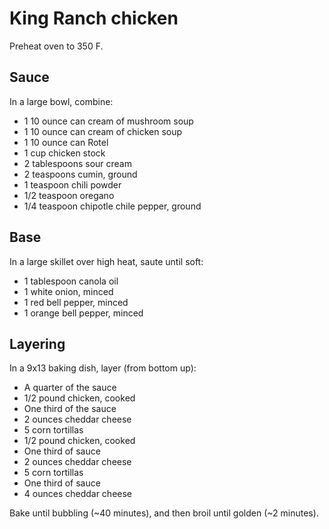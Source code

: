 # King Ranch chicken

Preheat oven to 350 F.

## Sauce

In a large bowl, combine:

- 1 10 ounce can cream of mushroom soup
- 1 10 ounce can cream of chicken soup
- 1 10 ounce can Rotel
- 1 cup chicken stock
- 2 tablespoons sour cream
- 2 teaspoons cumin, ground
- 1 teaspoon chili powder
- 1/2 teaspoon oregano
- 1/4 teaspoon chipotle chile pepper, ground

## Base

In a large skillet over high heat, saute until soft:

- 1 tablespoon canola oil
- 1 white onion, minced
- 1 red bell pepper, minced
- 1 orange bell pepper, minced

## Layering

In a 9x13 baking dish, layer (from bottom up):

- A quarter of the sauce
- 1/2 pound chicken, cooked
- One third of the sauce
- 2 ounces cheddar cheese
- 5 corn tortillas
- 1/2 pound chicken, cooked
- One third of sauce
- 2 ounces cheddar cheese
- 5 corn tortillas
- One third of sauce
- 4 ounces cheddar cheese

Bake until bubbling (~40 minutes), and then broil until golden (~2 minutes).
